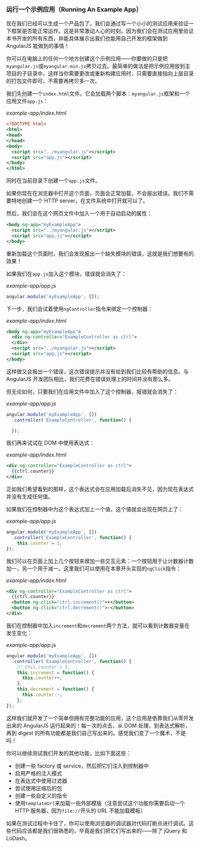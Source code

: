 ### 运行一个示例应用（Running An Example App）

现在我们已经可以生成一个产品包了，我们会通过写一个小小的测试应用来验证一下框架是否能正常运作。这是非常激动人心的时刻，因为我们会在测试应用里验证本书开发的所有东西，并能具体展示出我们也能用自己开发的框架做到 AngularJS 能做到的事情！

你可以在电脑上的任何一个地方创建这个示例应用——你要做的只是把`myangular.js`或`myangular.min.js`拷贝过去。最简单的做法是把示例应用放到主项目的子目录中，这样当你需要更改或重新构建应用时，只需要直接指向上层目录的打包文件即可，不需要再拷贝多一次。

我们先创建一个`index.html`文件。它会加载两个脚本：`myangular.js`框架和一个应用文件`app.js`：

_example-app/index.html_

```xml
<!DOCTYPE html>
<html>
<head>
</head>
<body>
  <script src="../myangular.js"></script>
  <script src="app.js"></script>
</body>
</html>
````

同时在当前目录下创建一个`app.js`文件。

如果你现在在浏览器中打开这个页面，页面会正常加载，不会报出错误。我们不需要特地创建一个 HTTP server，在文件系统中打开就可以了。

然后，我们会在这个网页文件中加入一个用于自动启动的属性：

```xml
<body ng-app="myExampleApp">
  <script src="../myangular.js"></script>
  <script src="app.js"></script>
</body>
```

重新加载这个页面时，我们会发现报出一个缺失模块的错误，这就是我们想要有的效果！

如果我们在`app.js`加入这个模块，错误就会消失了：

_example-app/app.js_

```js
angular.module('myExampleApp', []);
```

下一步，我们会试着使用`ngController`指令来绑定一个控制器：

_example-app/index.html_

```xml
<body ng-app="myExampleApp">
  <div ng-controller="ExampleController as ctrl">
  </div>
  <script src="../myangular.js"></script>
  <script src="app.js"></script>
</body>
```

这样做又会报出一个错误，这次错误提示并没有给到我们比较有帮助的信息。与 AngularJS 开发团队相比，我们花费在错误处理上的时间并没有那么多。

但无论如何，只要我们在应用文件中加入了这个控制器，报错就会消失了：

_example-app/app.js_

```js
angular.module('myExampleApp', [])
  .controller('ExampleController', function() {

  });
```

我们再来试试在 DOM 中使用表达式：

_example-app/index.html_

```xml
<div ng-controller="ExampleController as ctrl">
  {{ctrl.counter}}
</div>
```

正如我们希望看到的那样，这个表达式会在应用加载后消失不见，因为现在表达式并没有生成任何值。

如果我们在控制器中为这个表达式加上一个值，这个值就会出现在网页上了：

_example-app/app.js_

```js
angular.module('myExampleApp', [])
  .controller('ExampleController', function() {
    this.counter = 1;
});
```

我们可以在页面上加上几个按钮来增加一些交互元素：一个按钮用于让计数器计数加一，另一个用于减一。这里我们可以使用在本章开头实现的`ngClick`指令：

_example-app/index.html_

```xml
<div ng-controller="ExampleController as ctrl">
  {{ctrl.counter}}
  <button ng-click="ctrl.increment()">+</button>
  <button ng-click="ctrl.decrement()">-</button>
</div>
```

我们在控制器中加入`increment`和`decrement`两个方法，就可以看到计数器变量在发生变化：

_example-app/app.js_

```js
angular.module('myExampleApp', [])
  .controller('ExampleController', function() {
    // this.counter = 1;
    this.increment = function() {
      this.counter++;
    };
    this.decrement = function() {
      this.counter--;
    };
});
```

这样我们就开发了一个简单但拥有完整功能的应用，这个应用是依靠我们从零开发出来的 AngularJS 运行起来的！每一次的点击，从 DOM 处理，到表达式解析，再到 digest 的所有功能都是我们自己写出来的。感觉我们变了一个魔术，不是吗！

你可以继续测试我们开发的其他功能，比如下面这些：

- 创建一些 factory 或 service，然后把它们注入到控制器中
- 启用严格的注入模式
- 在表达式中使用过滤器
- 尝试使用压缩后的包
- 创建一些自定义的指令
- 使用`templateUrl`来加载一些外部模版（注意尝试这个功能你需要启动一个 HTTP 服务器，因为`file://`开头的 URL 不能加载模板）

如果在测试过程中卡住了，你可以使用浏览器的调试器对代码打断点进行调试。这些代码应该都是我们很熟悉的，毕竟是我们把它们写出来的——除了 jQuery 和 LoDash。